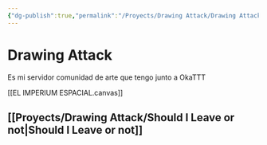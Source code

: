 ```yaml
---
{"dg-publish":true,"permalink":"/Proyects/Drawing Attack/Drawing Attack/","title":"Drawing Attack","created":"Friday, 2023-12-01, 9:40:00 pm","updated":"Monday, 2024-03-11, 9:07:13 pm"}
---
```


# Drawing Attack

Es mi servidor comunidad de arte que tengo junto a OkaTTT

[[EL IMPERIUM ESPACIAL.canvas]]

## [[Proyects/Drawing Attack/Should I Leave or not\|Should I Leave or not]]


